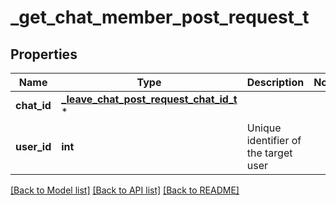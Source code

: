 # _get_chat_member_post_request_t

## Properties
Name | Type | Description | Notes
------------ | ------------- | ------------- | -------------
**chat_id** | [**_leave_chat_post_request_chat_id_t**](_leave_chat_post_request_chat_id.md) \* |  | 
**user_id** | **int** | Unique identifier of the target user | 

[[Back to Model list]](../README.md#documentation-for-models) [[Back to API list]](../README.md#documentation-for-api-endpoints) [[Back to README]](../README.md)


